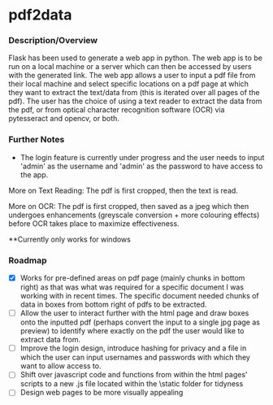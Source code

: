 # pdf2data 
### Description/Overview
Flask has been used to generate a web app in python. The web app is to be run on a local machine or a server which can then be accessed by users with the generated link. The web app allows a user to input a pdf file from their local machine and select specific locations on a pdf page at which they want to extract the text/data from (this is iterated over all pages of the pdf). The user has the choice of using a text reader to extract the data from the pdf, or from optical character recognition software (OCR) via pytesseract and opencv, or both.
### Further Notes
- The login feature is currently under progress and the user needs to input 'admin' as the username and 'admin' as the password to have access to the app.

More on Text Reading: The pdf is first cropped, then the text is read.

More on OCR: The pdf is first cropped, then saved as a jpeg which then undergoes enhancements (greyscale conversion + more colouring effects) before OCR takes place to maximize effectiveness.

**Currently only works for windows
### Roadmap
- [x] Works for pre-defined areas on pdf page (mainly chunks in bottom right) as that was what was required for a specific document I was working with in recent times. The specific document needed chunks of data in boxes from bottom right of pdfs to be extracted.
- [ ] Allow the user to interact further with the html page and draw boxes onto the inputted pdf (perhaps convert the input to a single jpg page as preview) to identify where exactly on the pdf the user would like to extract data from.
- [ ] Improve the login design, introduce hashing for privacy and a file in which the user can input usernames and passwords with which they want to allow access to.
- [ ] Shift over javascript code and functions from within the html pages' scripts to a new .js file located within the \static folder for tidyness
- [ ] Design web pages to be more visually appealing
